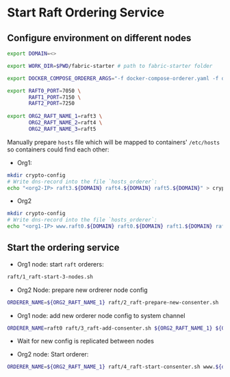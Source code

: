 # Start Raft Ordering Service

## Configure environment on different nodes

```bash
export DOMAIN=<>

export WORK_DIR=$PWD/fabric-starter # path to fabric-starter folder

export DOCKER_COMPOSE_ORDERER_ARGS="-f docker-compose-orderer.yaml -f docker-compose-orderer-multihost.yaml"

export RAFT0_PORT=7050 \
       RAFT1_PORT=7150 \
       RAFT2_PORT=7250
       
export ORG2_RAFT_NAME_1=raft3 \
       ORG2_RAFT_NAME_2=raft4 \
       ORG2_RAFT_NAME_3=raft5
```

Manually prepare `hosts` file which will be mapped to containers' `/etc/hosts` so containers could find each other:  
* Org1:
```bash
mkdir crypto-config
# Write dns-record into the file `hosts_orderer`:
echo "<org2-IP> raft3.${DOMAIN} raft4.${DOMAIN} raft5.${DOMAIN}" > crypto-config/hosts_orderer
```


* Org2 
```bash
mkdir crypto-config
# Write dns-record into the file `hosts_orderer`:
echo "<org1-IP> www.raft0.${DOMAIN} raft0.${DOMAIN} raft1.${DOMAIN} raft2.${DOMAIN}" > crypto-config/hosts_orderer
```



## Start the ordering service

* Org1 node: start `raft` orderers:  
```bash
raft/1_raft-start-3-nodes.sh 
```

* Org2 Node: prepare new ordrerer node config 
```bash
ORDERER_NAME=${ORG2_RAFT_NAME_1} raft/2_raft-prepare-new-consenter.sh
```

* Org1 node: add new orderer node config to system channel
```bash
ORDERER_NAME=raft0 raft/3_raft-add-consenter.sh ${ORG2_RAFT_NAME_1} ${ORG2_DOMAIN:-${DOMAIN}} ${RAFT0_PORT}
```
* Wait for new config is replicated between nodes 

* Org2 node: Start orderer:
```bash
ORDERER_NAME=${ORG2_RAFT_NAME_1} raft/4_raft-start-consenter.sh www.${domain1}
```

